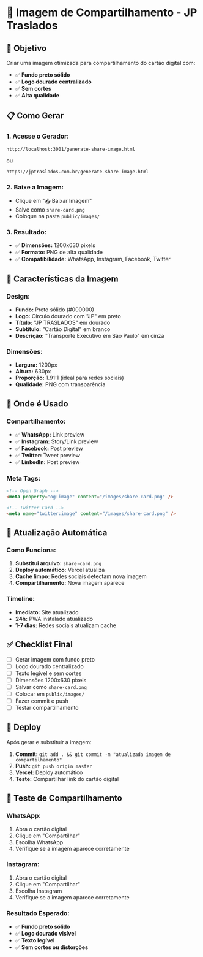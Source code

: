 # 📱 Imagem de Compartilhamento - JP Traslados

## 🎯 Objetivo

Criar uma imagem otimizada para compartilhamento do cartão digital com:
- ✅ **Fundo preto sólido**
- ✅ **Logo dourado centralizado**
- ✅ **Sem cortes**
- ✅ **Alta qualidade**

## 📋 Como Gerar

### 1. **Acesse o Gerador:**
```
http://localhost:3001/generate-share-image.html
```
ou
```
https://jptraslados.com.br/generate-share-image.html
```

### 2. **Baixe a Imagem:**
- Clique em "📥 Baixar Imagem"
- Salve como `share-card.png`
- Coloque na pasta `public/images/`

### 3. **Resultado:**
- ✅ **Dimensões:** 1200x630 pixels
- ✅ **Formato:** PNG de alta qualidade
- ✅ **Compatibilidade:** WhatsApp, Instagram, Facebook, Twitter

## 🎨 Características da Imagem

### **Design:**
- **Fundo:** Preto sólido (#000000)
- **Logo:** Círculo dourado com "JP" em preto
- **Título:** "JP TRASLADOS" em dourado
- **Subtítulo:** "Cartão Digital" em branco
- **Descrição:** "Transporte Executivo em São Paulo" em cinza

### **Dimensões:**
- **Largura:** 1200px
- **Altura:** 630px
- **Proporção:** 1.91:1 (ideal para redes sociais)
- **Qualidade:** PNG com transparência

## 📱 Onde é Usado

### **Compartilhamento:**
- ✅ **WhatsApp:** Link preview
- ✅ **Instagram:** Story/Link preview
- ✅ **Facebook:** Post preview
- ✅ **Twitter:** Tweet preview
- ✅ **LinkedIn:** Post preview

### **Meta Tags:**
```html
<!-- Open Graph -->
<meta property="og:image" content="/images/share-card.png" />

<!-- Twitter Card -->
<meta name="twitter:image" content="/images/share-card.png" />
```

## 🔄 Atualização Automática

### **Como Funciona:**
1. **Substitui arquivo:** `share-card.png`
2. **Deploy automático:** Vercel atualiza
3. **Cache limpo:** Redes sociais detectam nova imagem
4. **Compartilhamento:** Nova imagem aparece

### **Timeline:**
- **Imediato:** Site atualizado
- **24h:** PWA instalado atualizado
- **1-7 dias:** Redes sociais atualizam cache

## ✅ Checklist Final

- [ ] Gerar imagem com fundo preto
- [ ] Logo dourado centralizado
- [ ] Texto legível e sem cortes
- [ ] Dimensões 1200x630 pixels
- [ ] Salvar como `share-card.png`
- [ ] Colocar em `public/images/`
- [ ] Fazer commit e push
- [ ] Testar compartilhamento

## 🚀 Deploy

Após gerar e substituir a imagem:
1. **Commit:** `git add . && git commit -m "atualizada imagem de compartilhamento"`
2. **Push:** `git push origin master`
3. **Vercel:** Deploy automático
4. **Teste:** Compartilhar link do cartão digital

## 📱 Teste de Compartilhamento

### **WhatsApp:**
1. Abra o cartão digital
2. Clique em "Compartilhar"
3. Escolha WhatsApp
4. Verifique se a imagem aparece corretamente

### **Instagram:**
1. Abra o cartão digital
2. Clique em "Compartilhar"
3. Escolha Instagram
4. Verifique se a imagem aparece corretamente

### **Resultado Esperado:**
- ✅ **Fundo preto sólido**
- ✅ **Logo dourado visível**
- ✅ **Texto legível**
- ✅ **Sem cortes ou distorções**
